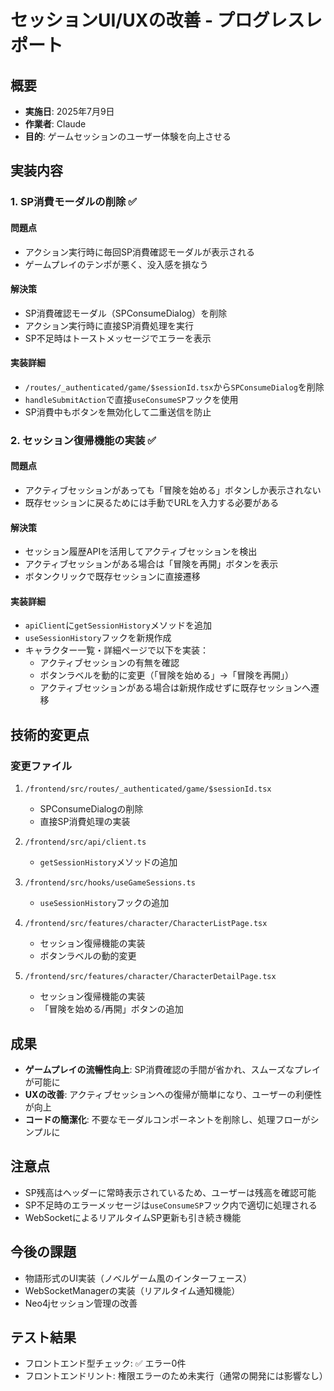 # セッションUI/UXの改善 - プログレスレポート

## 概要
- **実施日**: 2025年7月9日
- **作業者**: Claude
- **目的**: ゲームセッションのユーザー体験を向上させる

## 実装内容

### 1. SP消費モーダルの削除 ✅
#### 問題点
- アクション実行時に毎回SP消費確認モーダルが表示される
- ゲームプレイのテンポが悪く、没入感を損なう

#### 解決策
- SP消費確認モーダル（SPConsumeDialog）を削除
- アクション実行時に直接SP消費処理を実行
- SP不足時はトーストメッセージでエラーを表示

#### 実装詳細
- `/routes/_authenticated/game/$sessionId.tsx`から`SPConsumeDialog`を削除
- `handleSubmitAction`で直接`useConsumeSP`フックを使用
- SP消費中もボタンを無効化して二重送信を防止

### 2. セッション復帰機能の実装 ✅
#### 問題点
- アクティブセッションがあっても「冒険を始める」ボタンしか表示されない
- 既存セッションに戻るためには手動でURLを入力する必要がある

#### 解決策
- セッション履歴APIを活用してアクティブセッションを検出
- アクティブセッションがある場合は「冒険を再開」ボタンを表示
- ボタンクリックで既存セッションに直接遷移

#### 実装詳細
- `apiClient`に`getSessionHistory`メソッドを追加
- `useSessionHistory`フックを新規作成
- キャラクター一覧・詳細ページで以下を実装：
  - アクティブセッションの有無を確認
  - ボタンラベルを動的に変更（「冒険を始める」→「冒険を再開」）
  - アクティブセッションがある場合は新規作成せずに既存セッションへ遷移

## 技術的変更点

### 変更ファイル
1. `/frontend/src/routes/_authenticated/game/$sessionId.tsx`
   - SPConsumeDialogの削除
   - 直接SP消費処理の実装

2. `/frontend/src/api/client.ts`
   - `getSessionHistory`メソッドの追加

3. `/frontend/src/hooks/useGameSessions.ts`
   - `useSessionHistory`フックの追加

4. `/frontend/src/features/character/CharacterListPage.tsx`
   - セッション復帰機能の実装
   - ボタンラベルの動的変更

5. `/frontend/src/features/character/CharacterDetailPage.tsx`
   - セッション復帰機能の実装
   - 「冒険を始める/再開」ボタンの追加

## 成果
- **ゲームプレイの流暢性向上**: SP消費確認の手間が省かれ、スムーズなプレイが可能に
- **UXの改善**: アクティブセッションへの復帰が簡単になり、ユーザーの利便性が向上
- **コードの簡潔化**: 不要なモーダルコンポーネントを削除し、処理フローがシンプルに

## 注意点
- SP残高はヘッダーに常時表示されているため、ユーザーは残高を確認可能
- SP不足時のエラーメッセージは`useConsumeSP`フック内で適切に処理される
- WebSocketによるリアルタイムSP更新も引き続き機能

## 今後の課題
- 物語形式のUI実装（ノベルゲーム風のインターフェース）
- WebSocketManagerの実装（リアルタイム通知機能）
- Neo4jセッション管理の改善

## テスト結果
- フロントエンド型チェック: ✅ エラー0件
- フロントエンドリント: 権限エラーのため未実行（通常の開発には影響なし）